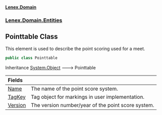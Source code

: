 #### [Lenex.Domain](index.md 'index')
### [Lenex.Domain.Entities](Lenex.Domain.Entities.md 'Lenex.Domain.Entities')

## Pointtable Class

This element is used to describe the point scoring used for a meet.

```csharp
public class Pointtable
```

Inheritance [System.Object](https://docs.microsoft.com/en-us/dotnet/api/System.Object 'System.Object') &#129106; Pointtable

| Fields | |
| :--- | :--- |
| [Name](Lenex.Domain.Entities.Pointtable.Name.md 'Lenex.Domain.Entities.Pointtable.Name') | The name of the point score system. |
| [TagKey](Lenex.Domain.Entities.Pointtable.TagKey.md 'Lenex.Domain.Entities.Pointtable.TagKey') | Tag object for markings in user implementation. |
| [Version](Lenex.Domain.Entities.Pointtable.Version.md 'Lenex.Domain.Entities.Pointtable.Version') | The version number/year of the point score system. |
